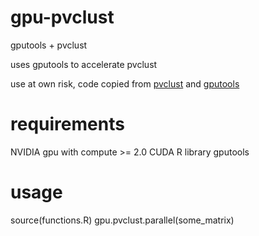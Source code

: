 # gpu-pvclust
gputools + pvclust

uses gputools to accelerate pvclust

use at own risk, 
code copied from [pvclust](http://stat.sys.i.kyoto-u.ac.jp/prog/pvclust) and [gputools](https://github.com/nullsatz/gputools)

# requirements
NVIDIA gpu with compute >= 2.0
CUDA 
R library gputools

# usage

source(functions.R)
gpu.pvclust.parallel(some_matrix)



